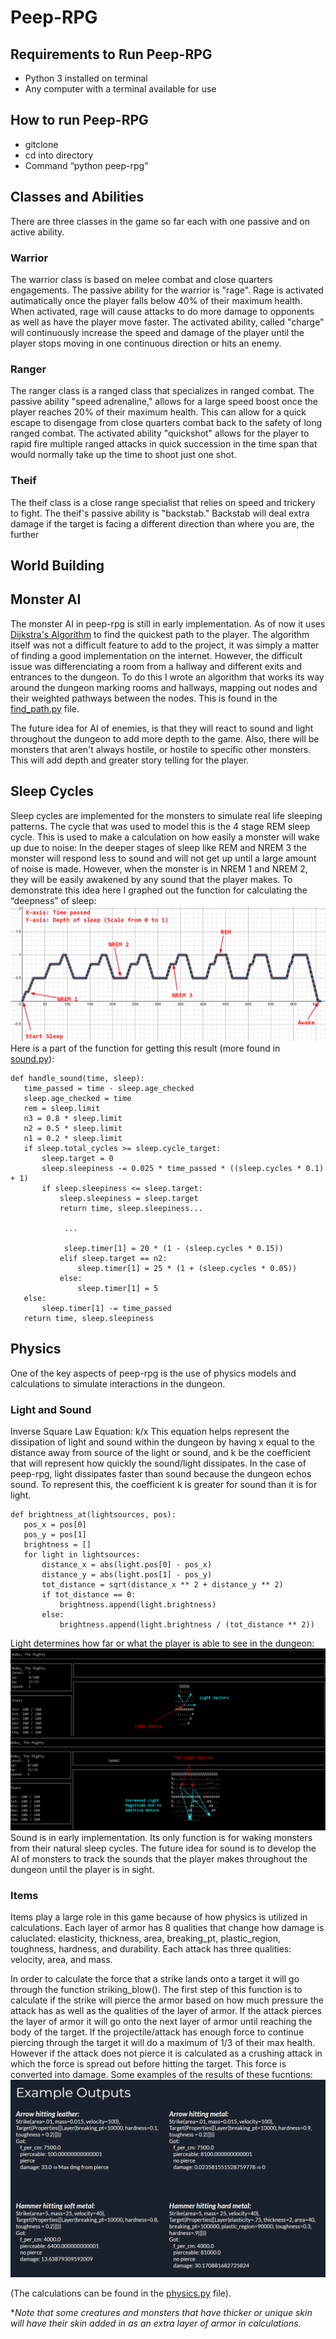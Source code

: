 # Peep-RPG
## Requirements to Run Peep-RPG
- Python 3 installed on terminal
- Any computer with a terminal available for use
## How to run Peep-RPG
- gitclone
- cd into directory
- Command “python peep-rpg”

## Classes and Abilities
There are three classes in the game so far each with one passive and on active ability.
### Warrior
The warrior class is based on melee combat and close quarters engagements. The passive ability for the warrior is "rage". Rage is activated autimatically once the player falls below 40% of their maximum health. When activated, rage will cause attacks to do more damage to opponents as well as have the player move faster. The activated ability, called "charge" will continuously increase the speed and damage of the player until the player stops moving in one continuous direction or hits an enemy.
### Ranger
The ranger class is a ranged class that specializes in ranged combat. The passive ability "speed adrenaline," allows for a large speed boost once the player reaches 20% of their maximum health. This can allow for a quick escape to disengage from close quarters combat back to the safety of long ranged combat. The activated ability "quickshot" allows for the player to rapid fire multiple ranged attacks in quick succession in the time span that would normally take up the time to shoot just one shot.
### Theif
The theif class is a close range specialist that relies on speed and trickery to fight. The theif's passive ability is "backstab." Backstab will deal extra damage if the target is facing a different direction than where you are, the further 

## World Building


## Monster AI
The monster AI in peep-rpg is still in early implementation. As of now it uses [Dijkstra's Algorithm](https://www.geeksforgeeks.org/dijkstras-shortest-path-algorithm-greedy-algo-7/) to find the quickest path to the player. The algorithm itself was not a difficult feature to add to the project, it was simply a matter of finding a good implementation on the internet. However, the difficult issue was differenciating a room from a hallway and different exits and entrances to the dungeon. To do this I wrote an algorithm that works its way around the dungeon marking rooms and hallways, mapping out nodes and their weighted pathways between the nodes. This is found in the [find_path.py](https://github.com/JeffBoss625/peep-rpg/blob/a9f028137b327e69b7c45360a1f78ef452945327/lib/find_path.py#L1) file.

The future idea for AI of enemies, is that they will react to sound and light throughout the dungeon to add more depth to the game. Also, there will be monsters that aren't always hostile, or hostile to specific other monsters. This will add depth and greater story telling for the player.

## Sleep Cycles
Sleep cycles are implemented for the monsters to simulate real life sleeping patterns. The cycle that was used to model this is the 4 stage REM sleep cycle. This is used to make a calculation on how easily a monster will wake up due to noise: In the deeper stages of sleep like REM and NREM 3 the monster will respond less to sound and will not get up until a large amount of noise is made. However, when the monster is in NREM 1 and NREM 2, they will be easily awakened by any sound that the player makes. To demonstrate this idea here I graphed out the function for calculating the “deepness” of sleep:
![sleep_cycles](sleepcycles.png)
Here is a part of the function for getting this result (more found in [sound.py](https://github.com/JeffBoss625/peep-rpg/blob/b81cc95dd393fc92573ab17a1129d4c1545f70ae/lib/items/sound.py#L67)):
```
def handle_sound(time, sleep):
   time_passed = time - sleep.age_checked
   sleep.age_checked = time
   rem = sleep.limit
   n3 = 0.8 * sleep.limit
   n2 = 0.5 * sleep.limit
   n1 = 0.2 * sleep.limit
   if sleep.total_cycles >= sleep.cycle_target:
       sleep.target = 0
       sleep.sleepiness -= 0.025 * time_passed * ((sleep.cycles * 0.1) + 1)
       if sleep.sleepiness <= sleep.target:
           sleep.sleepiness = sleep.target
           return time, sleep.sleepiness...  

            ...

            sleep.timer[1] = 20 * (1 - (sleep.cycles * 0.15))
           elif sleep.target == n2:
               sleep.timer[1] = 25 * (1 + (sleep.cycles * 0.05))
           else:
               sleep.timer[1] = 5
   else:
       sleep.timer[1] -= time_passed
   return time, sleep.sleepiness
```
## Physics
One of the key aspects of peep-rpg is the use of physics models and calculations to simulate interactions in the dungeon.
### Light and Sound
Inverse Square Law Equation: k/x
This equation helps represent the dissipation of light and sound within the dungeon by having x equal to the distance away from source of the light or sound, and k be the coefficient that will represent how quickly the sound/light dissipates. In the case of peep-rpg, light dissipates faster than sound because the dungeon echos sound. To represent this, the coefficient k is greater for sound than it is for light. 
```
def brightness_at(lightsources, pos):
   pos_x = pos[0]
   pos_y = pos[1]
   brightness = []
   for light in lightsources:
       distance_x = abs(light.pos[0] - pos_x)
       distance_y = abs(light.pos[1] - pos_y)
       tot_distance = sqrt(distance_x ** 2 + distance_y ** 2)
       if tot_distance == 0:
           brightness.append(light.brightness)
       else:
           brightness.append(light.brightness / (tot_distance ** 2))
```


Light determines how far or what the player is able to see in the dungeon:
![](light_peep-rpg.png)
Sound is in early implementation. Its only function is for waking monsters from their natural sleep cycles. The future idea for sound is to develop the AI of monsters to track the sounds that the player makes throughout the dungeon until the player is in sight.

### Items
Items play a large role in this game because of how physics is utilized in calculations. Each layer of armor has 8 qualities that change how damage is caluclated: elasticity, thickness, area, breaking_pt, plastic_region, toughness, hardness, and durability. Each attack has three qualities: velocity, area, and mass.

In order to calculate the force that a strike lands onto a target it will go through the function striking_blow(). The first step of this function is to calculate if the strike will pierce the armor based on how much pressure the attack has as well as the qualities of the layer of armor. If the attack pierces the layer of armor it will go onto the next layer of armor until reaching the body of the target. If the projectile/attack has enough force to continue piercing through the target it will do a maximum of 1/3 of their max health. However if the attack does not pierce it is calculated as a crushing attack in which the force is spread out before hitting the target. This force is converted into damage. Some examples of the results of these fucntions:
![](outputs_physics.PNG)

 (The calculations can be found in the [physics.py](https://github.com/JeffBoss625/peep-rpg/blob/c0fceb824f74b2340e7d783eba5b350063767049/lib/items/physics.py#L1C1-L1C1) file). 

**Note that some creatures and monsters that have thicker or unique skin will have their skin added in as an extra layer of armor in calculations.*
